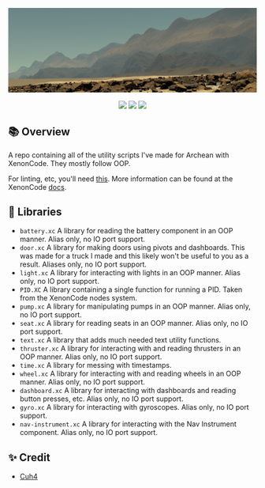 ![In-Game Screenshot](imgs/1.png)

<div align="center">
    <img src="https://img.shields.io/badge/Archean-grey?style=for-the-badge">
    <img src="https://img.shields.io/badge/XenonCode-%232C2D72.svg?style=for-the-badge&logoColor=white">
    <img src="https://img.shields.io/badge/Utilities-9e6244?style=for-the-badge">
</div>

## 📚 Overview
A repo containing all of the utility scripts I've made for Archean with XenonCode. They mostly follow OOP.

For linting, etc, you'll need [this](https://github.com/batcholi/XenonCode/raw/master/build/xenoncode.exe). More information can be found at the XenonCode [docs](https://wiki.archean.space/xenoncode/documentation.html#testing-xenoncode).

## 📑 Libraries
- `battery.xc` A library for reading the battery component in an OOP manner. Alias only, no IO port support.
- `door.xc` A library for making doors using pivots and dashboards. This was made for a truck I made and this likely won't be useful to you as a result.  Aliases only, no IO port support.
- `light.xc` A library for interacting with lights in an OOP manner. Alias only, no IO port support.
- `PID.XC` A library containing a single function for running a PID. Taken from the XenonCode nodes system.
- `pump.xc` A library for manipulating pumps in an OOP manner. Alias only, no IO port support.
- `seat.xc` A library for reading seats in an OOP manner. Alias only, no IO port support.
- `text.xc` A library that adds much needed text utility functions.
- `thruster.xc` A library for interacting with and reading thrusters in an OOP manner. Alias only, no IO port support.
- `time.xc` A library for messing with timestamps.
- `wheel.xc` A library for interacting with and reading wheels in an OOP manner. Alias only, no IO port support.
- `dashboard.xc` A library for interacting with dashboards and reading button presses, etc. Alias only, no IO port support.
- `gyro.xc` A library for interacting with gyroscopes. Alias only, no IO port support.
- `nav-instrument.xc` A library for interacting with the Nav Instrument component. Alias only, no IO port support.

## ✨ Credit
- [Cuh4](https://github.com/Cuh4)